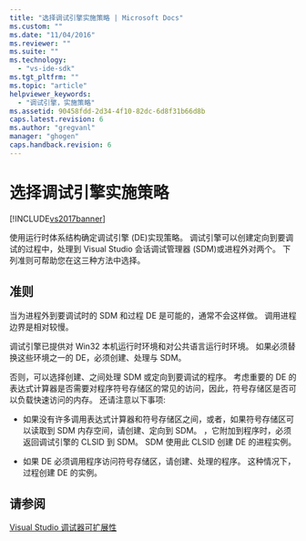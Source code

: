 ```yaml
---
title: "选择调试引擎实施策略 | Microsoft Docs"
ms.custom: ""
ms.date: "11/04/2016"
ms.reviewer: ""
ms.suite: ""
ms.technology: 
  - "vs-ide-sdk"
ms.tgt_pltfrm: ""
ms.topic: "article"
helpviewer_keywords: 
  - "调试引擎，实施策略"
ms.assetid: 90458fdd-2d34-4f10-82dc-6d8f31b66d8b
caps.latest.revision: 6
ms.author: "gregvanl"
manager: "ghogen"
caps.handback.revision: 6
---
```

# 选择调试引擎实施策略
[!INCLUDE[vs2017banner](../../code-quality/includes/vs2017banner.md)]

使用运行时体系结构确定调试引擎 \(DE\)实现策略。  调试引擎可以创建定向到要调试的过程中，处理到 Visual Studio 会话调试管理器 \(SDM\)或进程外对两个。  下列准则可帮助您在这三种方法中选择。  
  
## 准则  
 当为进程外到要调试时的 SDM 和过程 DE 是可能的，通常不会这样做。  调用进程边界是相对较慢。  
  
 调试引擎已提供对 Win32 本机运行时环境和对公共语言运行时环境。  如果必须替换这些环境之一的 DE，必须创建、处理与 SDM。  
  
 否则，可以选择创建、之间处理 SDM 或定向到要调试的程序。  考虑重要的 DE 的表达式计算器是否需要对程序符号存储区的常见的访问，因此，符号存储区是否可以负载快速访问的内存。  还请注意以下事项:  
  
-   如果没有许多调用表达式计算器和符号存储区之间，或者，如果符号存储区可以读取到 SDM 内存空间，请创建、定向到 SDM。  ，它附加到程序时，必须返回调试引擎的 CLSID 到 SDM。  SDM 使用此 CLSID 创建 DE 的进程实例。  
  
-   如果 DE 必须调用程序访问符号存储区，请创建、处理的程序。  这种情况下，过程创建 DE 的实例。  
  
## 请参阅  
 [Visual Studio 调试器可扩展性](../../extensibility/debugger/visual-studio-debugger-extensibility.md)